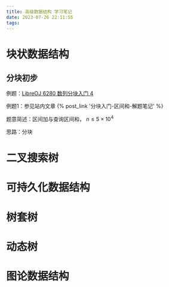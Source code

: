 ```yaml
---
title: 高级数据结构 学习笔记
date: 2023-07-26 22:11:55
tags:
---
```


# 块状数据结构

## 分块初步

例题：[LibreOJ 6280 数列分块入门 4](https://loj.ac/problem/6280)

例题1：参见站内文章 {% post_link '分块入门-区间和-解题笔记' %}

题意简述：区间加与查询区间和， $n\le5\times 10^4$ 

思路：分块

# 二叉搜索树

# 可持久化数据结构

# 树套树

# 动态树

# 图论数据结构


